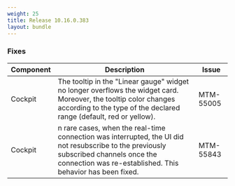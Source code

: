 ```yaml
---
weight: 25
title: Release 10.16.0.383
layout: bundle
---
```


<!--10.16.0.377-10.16.0.383-->


### Fixes

<div><table ><colgroup>
<col style="width: 15%;"><col style="width: 70%;"><col style="width: 15%;"></colgroup>
<thead><tr>
<th>
Component</th>
<th>
Description</th>
<th>
Issue</th>
</tr>
</thead><tbody>

<tr>
<td>Cockpit</td>
<td>The tooltip in the "Linear gauge" widget no longer overflows the widget card. Moreover, the tooltip color changes according to the type of the declared range (default, red or yellow).</td>
<td>MTM-55005</td>
</tr>

<tr>
<td>Cockpit</td>
<td>n rare cases, when the real-time connection was interrupted, the UI did not resubscribe to the previously subscribed channels once the connection was re-established. This behavior has been fixed.</td>
<td>MTM-55843</td>
</tr>


</tbody></table></div>
